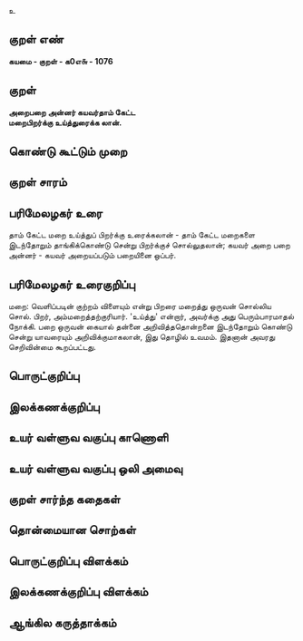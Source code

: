 உ

## குறள் எண் 

**கயமை - குறள் - க0எ௬ - 1076**

## குறள் 

**அறைபறை அன்னர் கயவர்தாம் கேட்ட  
மறைபிறர்க்கு உய்த்துரைக்க லான்.** 

## கொண்டு கூட்டும் முறை


## குறள் சாரம் 


## பரிமேலழகர் உரை

தாம் கேட்ட மறை உய்த்துப் பிறர்க்கு உரைக்கலான் - தாம் கேட்ட மறைகளை இடந்தோறும் தாங்கிக்கொண்டு சென்று பிறர்க்குச் சொல்லுதலான்; கயவர் அறை பறை அன்னர் - கயவர் அறையப்படும் பறையினை ஒப்பர்.

## பரிமேலழகர் உரைகுறிப்பு   

மறை: வெளிப்படின் குற்றம் விளையும் என்று பிறரை மறைத்து ஒருவன் சொல்லிய சொல். பிறர், அம்மறைத்தற்குரியார். 'உய்த்து' என்றார், அவர்க்கு அது பெரும்பாரமாதல் நோக்கி. பறை ஒருவன் கையால் தன்னை அறிவித்ததொன்றனை இடந்தோறும் கொண்டு சென்று யாவரையும் அறிவிக்குமாகலான், இது தொழில் உவமம். இதனான் அவரது செறிவின்மை கூறப்பட்டது.

## பொருட்குறிப்பு 


## இலக்கணக்குறிப்பு  


## உயர் வள்ளுவ வகுப்பு காணொளி


## உயர் வள்ளுவ வகுப்பு ஒலி அமைவு 

 
## குறள் சார்ந்த கதைகள் 


## தொன்மையான சொற்கள்


## பொருட்குறிப்பு விளக்கம்


## இலக்கணக்குறிப்பு விளக்கம்


## ஆங்கில கருத்தாக்கம் 


